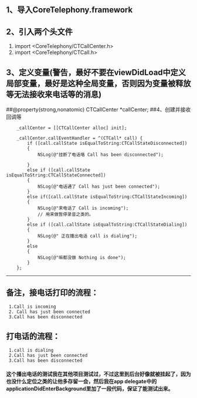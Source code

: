 ## 1、导入CoreTelephony.framework
## 2、引入两个头文件
1. import <CoreTelephony/CTCallCenter.h>
2. import <CoreTelephony/CTCall.h>

## 3、定义变量(警告，最好不要在viewDidLoad中定义局部变量，最好是这种全局变量，否则因为变量被释放等无法接收来电话等的消息)
##@property(strong,nonatomic) CTCallCenter *callCenter;
##4、创建并接收回调等
```
	_callCenter = [[CTCallCenter alloc] init];
 
    _callCenter.callEventHandler = ^(CTCall* call) {
        if ([call.callState isEqualToString:CTCallStateDisconnected])
        {
            NSLog(@"挂断了电话咯 Call has been disconnected");
            
        }
        else if ([call.callState isEqualToString:CTCallStateConnected])
        {
            NSLog(@"电话通了 Call has just been connected");
        }
        else if([call.callState isEqualToString:CTCallStateIncoming])
        {
            NSLog(@"来电话了 Call is incoming");
            // 用来做暂停录音之类的。
        }
        else if ([call.callState isEqualToString:CTCallStateDialing])
        {
            NSLog(@" 正在播出电话 call is dialing");
        }
        else
        {
            NSLog(@"嘛都没做 Nothing is done");
        }
    };
```

--------
## 备注，接电话打印的流程：
     1.Call is incoming
     2. Call has just been connected
     3.Call has been disconnected
## 打电话的流程：
     1.call is dialing
     2.Call has just been connected
     3.Call has been disconnected
   
####  这个播出电话的测试我在其他项目测试过，不过这里到后台好像就被挂起了，因为也没什么定位之类的让他多存留一会，然后我在app delegate中的applicationDidEnterBackground里加了一段代码，保证了能测试出来。
